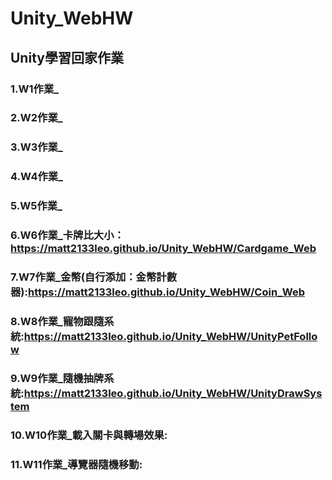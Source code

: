# Unity_WebHW
 ## Unity學習回家作業
 
 ### 1.W1作業_
 
 ### 2.W2作業_
 
 ### 3.W3作業_
 
 ### 4.W4作業_
 
 ### 5.W5作業_
 
 ### 6.W6作業_卡牌比大小：https://matt2133leo.github.io/Unity_WebHW/Cardgame_Web
 
 ### 7.W7作業_金幣(自行添加：金幣計數器):https://matt2133leo.github.io/Unity_WebHW/Coin_Web
 
 ### 8.W8作業_寵物跟隨系統:https://matt2133leo.github.io/Unity_WebHW/UnityPetFollow
 
 ### 9.W9作業_隨機抽牌系統:https://matt2133leo.github.io/Unity_WebHW/UnityDrawSystem
 
 ### 10.W10作業_載入關卡與轉場效果:

 ### 11.W11作業_導覽器隨機移動:
